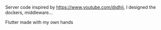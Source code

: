 Server code inspired by https://www.youtube.com/@dhij, I designed the dockers, middleware...

Flutter made with my own hands

